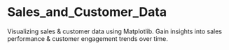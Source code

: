 # Sales_and_Customer_Data
Visualizing sales &amp; customer data using Matplotlib. Gain insights into sales performance &amp; customer engagement trends over time.
